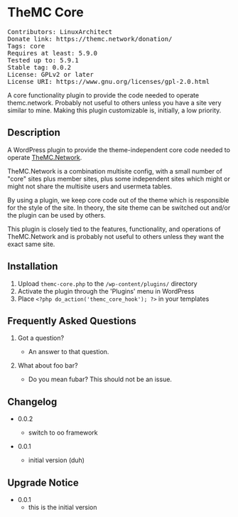 # TheMC Core
<pre>
Contributors: LinuxArchitect
Donate link: https://themc.network/donation/
Tags: core
Requires at least: 5.9.0
Tested up to: 5.9.1
Stable tag: 0.0.2
License: GPLv2 or later
License URI: https://www.gnu.org/licenses/gpl-2.0.html
</pre>
A core functionality plugin to provide the code needed to operate themc.network.
Probably not useful to others unless you have a site very similar to mine. Making
this plugin customizable is, initially, a low priority.

## Description

A WordPress plugin to provide the theme-independent core code needed to operate [TheMC.Network](https://themc.network/).

TheMC.Network is a combination multisite config, with a small number of "core" sites plus member sites,
plus some independent sites which might or might not share the multisite users and usermeta tables.

By using a plugin, we keep core code out of the theme which is responsible for the style of the site.
In theory, the site theme can be switched out and/or the plugin can be used by others.

This plugin is closely tied to the features, functionality, and operations of TheMC.Network and is probably
not useful to others unless they want the exact same site.

## Installation

1. Upload `themc-core.php` to the `/wp-content/plugins/` directory
1. Activate the plugin through the 'Plugins' menu in WordPress
1. Place `<?php do_action('themc_core_hook'); ?>` in your templates

## Frequently Asked Questions

1. Got a question?
   - An answer to that question.

1. What about foo bar?
   - Do you mean fubar? This should not be an issue.

## Changelog

* 0.0.2
  - switch to oo framework

* 0.0.1
  - initial version (duh)

## Upgrade Notice

* 0.0.1
  - this is the initial version
